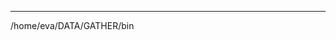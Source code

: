 
-----

/home/eva/DATA/GATHER/bin
<!--stackedit_data:
eyJoaXN0b3J5IjpbNTQ5ODk0MzU1LC0yMDE4Njg4ODY1LC0yMD
g4NzQ2NjEyXX0=
-->